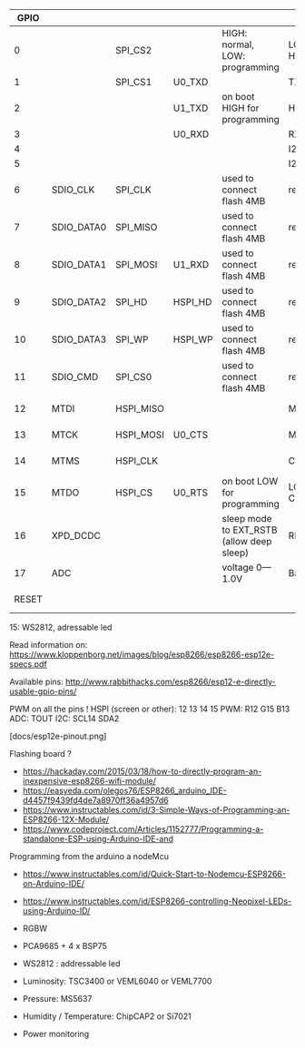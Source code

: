 | GPIO  |            |           |         |                                           |            | Arduino |                  |
| ----- | ---------- | --------- | ------- | ----------------------------------------- | ---------- | ------- | ---------------- |
| 0     |            | SPI_CS2   |         | HIGH: normal, LOW: programming            | LOW / HIGH | D3      | button LOW / BLK |
| 1     |            | SPI_CS1   | U0_TXD  |                                           | TX         | D10     | TX               |
| 2     |            |           | U1_TXD  | on boot HIGH for programming              | HIGH       | D4      | One WIRE (HIGH)  |
| 3     |            |           | U0_RXD  |                                           | RX         | D9      | RX               |
| 4     |            |           |         |                                           | I2C        | D2/SDA  | SDA              |
| 5     |            |           |         |                                           | I2C        | D1/SCL  | SCL              |
| 6     | SDIO_CLK   | SPI_CLK   |         | used to connect flash 4MB                 | reserved   |
| 7     | SDIO_DATA0 | SPI_MISO  |         | used to connect flash 4MB                 | reserved   |
| 8     | SDIO_DATA1 | SPI_MOSI  | U1_RXD  | used to connect flash 4MB                 | reserved   |
| 9     | SDIO_DATA2 | SPI_HD    | HSPI_HD | used to connect flash 4MB                 | reserved   |
| 10    | SDIO_DATA3 | SPI_WP    | HSPI_WP | used to connect flash 4MB                 | reserved   |
| 11    | SDIO_CMD   | SPI_CS0   |         | used to connect flash 4MB                 | reserved   |
| 12    | MTDI       | HSPI_MISO |         |                                           | MISO       | D6      | PWM R            |
| 13    | MTCK       | HSPI_MOSI | U0_CTS  |                                           | MOSI       | D7      | PWM G            |
| 14    | MTMS       | HSPI_CLK  |         |                                           | CLK        | D5      | PWM B            |
| 15    | MTDO       | HSPI_CS   | U0_RTS  | on boot LOW for programming               | LOW / CS   | D8      | PWM W (LOW)      |
| 16    | XPD_DCDC   |           |         | sleep mode to EXT_RSTB (allow deep sleep) | RESET      | D0      | RST              |
| 17    | ADC        |           |         | voltage 0—1.0V                            | Battery    | A0      |
| RESET |            |           |         |                                           |            |         | Pull UP          |

15: WS2812, adressable led

Read information on: https://www.kloppenborg.net/images/blog/esp8266/esp8266-esp12e-specs.pdf

Available pins: http://www.rabbithacks.com/esp8266/esp12-e-directly-usable-gpio-pins/

PWM on all the pins !
HSPI (screen or other): 12 13 14 15
PWM: R12 G15 B13
ADC: TOUT
I2C: SCL14 SDA2

[docs/esp12e-pinout.png]

Flashing board ?

- https://hackaday.com/2015/03/18/how-to-directly-program-an-inexpensive-esp8266-wifi-module/
- https://easyeda.com/olegos76/ESP8266_arduino_IDE-d4457f9439fd4de7a8970ff36a4957d6
- https://www.instructables.com/id/3-Simple-Ways-of-Programming-an-ESP8266-12X-Module/
- https://www.codeproject.com/Articles/1152777/Programming-a-standalone-ESP-using-Arduino-IDE-and

Programming from the arduino a nodeMcu

- https://www.instructables.com/id/Quick-Start-to-Nodemcu-ESP8266-on-Arduino-IDE/

- https://www.instructables.com/id/ESP8266-controlling-Neopixel-LEDs-using-Arduino-ID/

- RGBW
- PCA9685 + 4 x BSP75
- WS2812 : addressable led
- Luminosity: TSC3400 or VEML6040 or VEML7700
- Pressure: MS5637
- Humidity / Temperature: ChipCAP2 or Si7021
- Power monitoring
